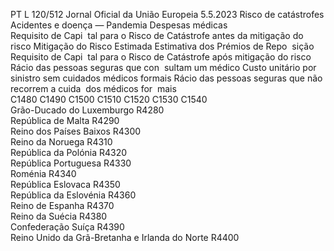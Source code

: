 PT  L 120/512 Jornal Oficial da União Europeia 5.5.2023
 Risco de catástrofes Acidentes e 
doença — Pandemia  Despesas médicas  
Requisito de Capi ­
tal para o Risco de 
Catástrofe antes da 
mitigação do risco  Mitigação do 
Risco Estimada  Estimativa dos 
Prémios de Repo ­
sição  Requisito de Capi ­
tal para o Risco de 
Catástrofe após 
mitigação do risco  Rácio das pessoas 
seguras que con ­
sultam um médico  Custo unitário 
por sinistro sem 
cuidados médicos 
formais  Rácio das pessoas 
seguras que não 
recorrem a cuida ­
dos médicos for ­
mais  
C1480  C1490  C1500  C1510  C1520  C1530  C1540  
Grão-Ducado do Luxemburgo  R4280  
República de Malta  R4290  
Reino dos Países Baixos  R4300  
Reino da Noruega  R4310  
República da Polónia  R4320  
República Portuguesa  R4330  
Roménia  R4340  
República Eslovaca  R4350  
República da Eslovénia  R4360  
Reino de Espanha  R4370  
Reino da Suécia  R4380  
Confederação Suíça  R4390  
Reino Unido da Grã-Bretanha e 
Irlanda do Norte  R4400